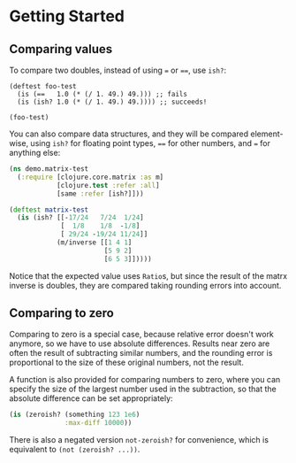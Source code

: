 # Getting Started

## Comparing values

To compare two doubles, instead of using `=` or `==`, use `ish?`:

```klipse
(deftest foo-test
  (is (==   1.0 (* (/ 1. 49.) 49.))) ;; fails
  (is (ish? 1.0 (* (/ 1. 49.) 49.)))) ;; succeeds!

(foo-test)
```

You can also compare data structures, and they will be compared element-wise, using `ish?`
for floating point types, `==` for other numbers, and `=` for anything else:

```clojure
(ns demo.matrix-test
  (:require [clojure.core.matrix :as m]
            [clojure.test :refer :all]
            [same :refer [ish?]]))

(deftest matrix-test
  (is (ish? [[-17/24   7/24  1/24]
             [  1/8    1/8  -1/8]
             [ 29/24 -19/24 11/24]]
            (m/inverse [[1 4 1]
                        [5 9 2]
                        [6 5 3]]))))
```

Notice that the expected value uses `Ratio`s, but since the result of the matrx inverse is doubles,
they are compared taking rounding errors into account.

## Comparing to zero

Comparing to zero is a special case, because relative error doesn't work anymore,
so we have to use absolute differences.
Results near zero are often the result of subtracting similar numbers,
and the rounding error is proportional to the size of these original numbers, not the result.

A function is also provided for comparing numbers to zero, where you can specify the size
of the largest number used in the subtraction, so that the absolute difference can be set appropriately:

```clojure
(is (zeroish? (something 123 1e6)
              :max-diff 10000))
```

There is also a negated version `not-zeroish?` for convenience, which is equivalent to `(not (zeroish? ...))`.
